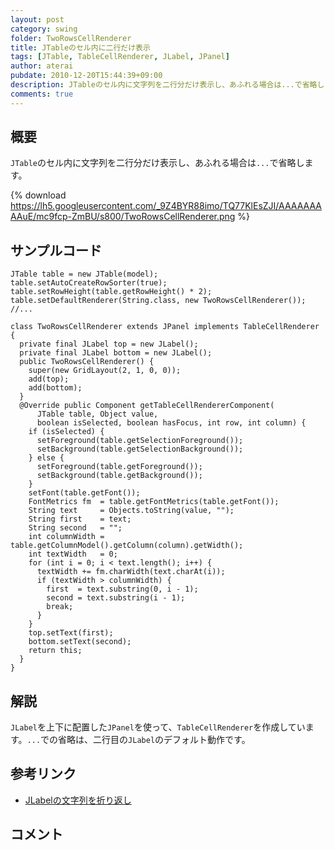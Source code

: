 ```yaml
---
layout: post
category: swing
folder: TwoRowsCellRenderer
title: JTableのセル内に二行だけ表示
tags: [JTable, TableCellRenderer, JLabel, JPanel]
author: aterai
pubdate: 2010-12-20T15:44:39+09:00
description: JTableのセル内に文字列を二行分だけ表示し、あふれる場合は...で省略します。
comments: true
---
```

## 概要
`JTable`のセル内に文字列を二行分だけ表示し、あふれる場合は`...`で省略します。

{% download https://lh5.googleusercontent.com/_9Z4BYR88imo/TQ77KlEsZJI/AAAAAAAAAuE/mc9fcp-ZmBU/s800/TwoRowsCellRenderer.png %}

## サンプルコード
<pre class="prettyprint"><code>JTable table = new JTable(model);
table.setAutoCreateRowSorter(true);
table.setRowHeight(table.getRowHeight() * 2);
table.setDefaultRenderer(String.class, new TwoRowsCellRenderer());
//...

class TwoRowsCellRenderer extends JPanel implements TableCellRenderer {
  private final JLabel top = new JLabel();
  private final JLabel bottom = new JLabel();
  public TwoRowsCellRenderer() {
    super(new GridLayout(2, 1, 0, 0));
    add(top);
    add(bottom);
  }
  @Override public Component getTableCellRendererComponent(
      JTable table, Object value,
      boolean isSelected, boolean hasFocus, int row, int column) {
    if (isSelected) {
      setForeground(table.getSelectionForeground());
      setBackground(table.getSelectionBackground());
    } else {
      setForeground(table.getForeground());
      setBackground(table.getBackground());
    }
    setFont(table.getFont());
    FontMetrics fm  = table.getFontMetrics(table.getFont());
    String text     = Objects.toString(value, "");
    String first    = text;
    String second   = "";
    int columnWidth = table.getColumnModel().getColumn(column).getWidth();
    int textWidth   = 0;
    for (int i = 0; i &lt; text.length(); i++) {
      textWidth += fm.charWidth(text.charAt(i));
      if (textWidth &gt; columnWidth) {
        first  = text.substring(0, i - 1);
        second = text.substring(i - 1);
        break;
      }
    }
    top.setText(first);
    bottom.setText(second);
    return this;
  }
}
</code></pre>

## 解説
`JLabel`を上下に配置した`JPanel`を使って、`TableCellRenderer`を作成しています。`...`での省略は、二行目の`JLabel`のデフォルト動作です。

## 参考リンク
- [JLabelの文字列を折り返し](http://ateraimemo.com/Swing/GlyphVector.html)

<!-- dummy comment line for breaking list -->

## コメント
